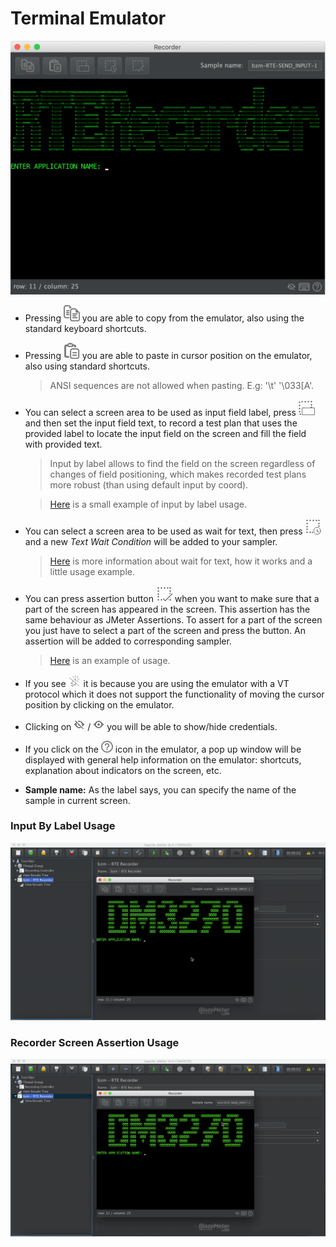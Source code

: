 # Terminal Emulator
![alt_text](rte-recorder-emulator.png)

- Pressing ![alt_text](/src/main/resources/dark-theme/copy.png) you are able to copy from the emulator, also using the standard keyboard shortcuts.
- Pressing ![alt_text](/src/main/resources/dark-theme/paste.png) you are able to paste in cursor position on the emulator, also using standard shortcuts.
  > ANSI sequences are not allowed when pasting. E.g: '\t' '\033[A'.
- You can select a screen area to be used as input field label, press ![alt_text](/src/main/resources/dark-theme/inputByLabel.png) and then set the input field text, to record a test plan that uses the provided label to locate the input field on the screen and fill the field with provided text.
  > Input by label allows to find the field on the screen regardless of changes of field positioning, which makes recorded test plans more robust (than using default input by coord).
       
     >[Here](#input-by-label-usage) is a small example of input by label usage.  
- You can select a screen area to be used as wait for text, then press ![alt_text](/src/main/resources/dark-theme/waitForText.png) and a new *Text Wait Condition* will be added to your sampler.
     
    >[Here](wait-conditions/wait-conditions-recording.md#text-wait-condition) is more information about wait for text, how it works and a little usage example.

- You can press assertion button ![alt_text](/src/main/resources/dark-theme/assertion.png) when you want to make sure that a part of the screen has appeared in the screen. This assertion has the same behaviour as JMeter Assertions. To assert for a part of the screen you just have to select a part of the screen and press the button. An assertion will be added to corresponding sampler.
    >[Here](#recorder-screen-assertion-usage) is an example of usage.
    
- If you see ![alt_text](/src/main/resources/dark-theme/blocked-cursor.png) it is because you are
 using the emulator with a VT protocol which it does not support the functionality of moving the 
 cursor position by clicking on the emulator. 
 
- Clicking on ![alter_text](/src/main/resources/dark-theme/not-visible-credentials.png) / ![alter_text](/src/main/resources/dark-theme/visible-credentials.png) you will be able to show/hide credentials.

- If you click on the ![alter_text](/src/main/resources/dark-theme/help.png) icon in the emulator, a pop up window will be displayed with general help information on the emulator: shortcuts, explanation about indicators on the screen, etc.

- **Sample name:**  As the label says, you can specify the name of the sample in current screen. 

### Input By Label Usage

![alt_text](input-by-label-usage.gif)



### Recorder Screen Assertion Usage

![alt_text](assertion-usage.gif)